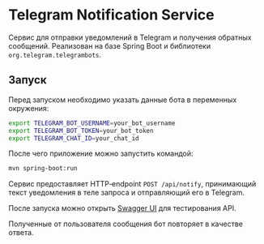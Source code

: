 # Telegram Notification Service

Сервис для отправки уведомлений в Telegram и получения обратных сообщений. Реализован на базе Spring Boot и библиотеки `org.telegram.telegrambots`.

## Запуск

Перед запуском необходимо указать данные бота в переменных окружения:

```bash
export TELEGRAM_BOT_USERNAME=your_bot_username
export TELEGRAM_BOT_TOKEN=your_bot_token
export TELEGRAM_CHAT_ID=your_chat_id
```

После чего приложение можно запустить командой:

```bash
mvn spring-boot:run
```

Сервис предоставляет HTTP‑endpoint `POST /api/notify`, принимающий текст уведомления в теле запроса и отправляющий его в Telegram.

После запуска можно открыть [Swagger UI](http://localhost:8080/swagger-ui.html) для тестирования API.

Полученные от пользователя сообщения бот повторяет в качестве ответа.
